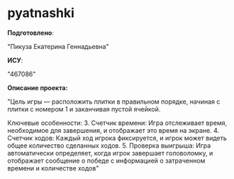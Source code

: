 # pyatnashki

__Подготовлено__:

"Пикуза Екатерина Геннадьевна"

__ИСУ__:

"467086"

__Описание проекта:__

"Цель игры — расположить плитки в правильном порядке, начиная с плитки с номером 1 и заканчивая пустой ячейкой.

Ключевые особенности:
3. Счетчик времени: Игра отслеживает время, необходимое для завершения, и отображает это время на экране.
4. Счетчик ходов: Каждый ход игрока фиксируется, и игрок может видеть общее количество сделанных ходов.
5. Проверка выигрыша: Игра автоматически определяет, когда игрок завершает головоломку, и отображает сообщение о победе с информацией о затраченном времени и количестве ходов"

